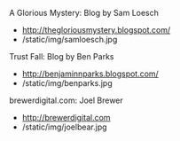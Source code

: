 A Glorious Mystery: Blog by Sam Loesch

* http://thegloriousmystery.blogspot.com/
* /static/img/samloesch.jpg

Trust Fall: Blog by Ben Parks

* http://benjaminnparks.blogspot.com/
* /static/img/benparks.jpg

brewerdigital.com: Joel Brewer

* http://brewerdigital.com
* /static/img/joelbear.jpg